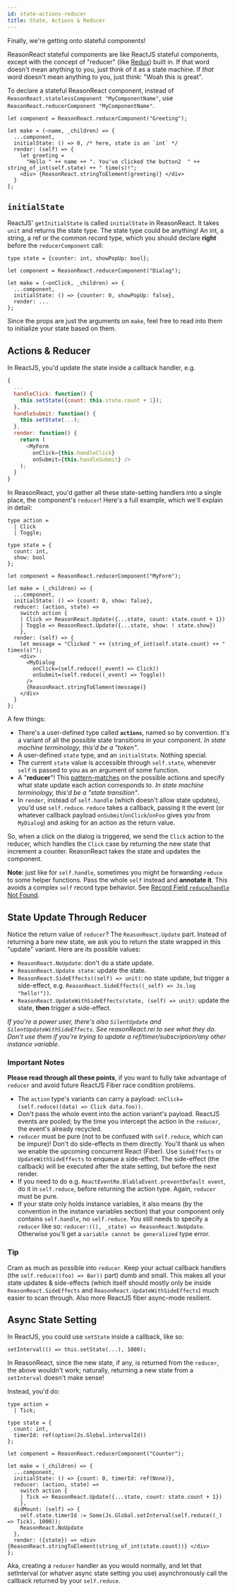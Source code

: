 ```yaml
---
id: state-actions-reducer
title: State, Actions & Reducer
---
```


Finally, we're getting onto stateful components!

ReasonReact stateful components are like ReactJS stateful components, except with the concept of "reducer" (like [Redux](http://redux.js.org)) built in. If that word doesn't mean anything to you, just think of it as a state machine. If _that_ word doesn't mean anything to you, just think: "Woah this is great".

To declare a stateful ReasonReact component, instead of `ReasonReact.statelessComponent "MyComponentName"`, use `ReasonReact.reducerComponent "MyComponentName"`.

```reason
let component = ReasonReact.reducerComponent("Greeting");

let make = (~name, _children) => {
  ...component,
  initialState: () => 0, /* here, state is an `int` */
  render: (self) => {
    let greeting =
      "Hello " ++ name ++ ". You've clicked the button2  " ++ string_of_int(self.state) ++ " time(s)!";
    <div> {ReasonReact.stringToElement(greeting)} </div>
  }
};

```

## `initialState`

ReactJS' `getInitialState` is called `initialState` in ReasonReact. It takes `unit` and returns the state type. The state type could be anything! An int, a string, a ref or the common record type, which you should declare **right** before the `reducerComponent` call:

```reason
type state = {counter: int, showPopUp: bool};

let component = ReasonReact.reducerComponent("Dialog");

let make = (~onClick, _children) => {
  ...component,
  initialState: () => {counter: 0, showPopUp: false},
  render: ...
};

```

Since the props are just the arguments on `make`, feel free to read into them to initialize your state based on them.

## Actions & Reducer

In ReactJS, you'd update the state inside a callback handler, e.g.

```javascript
{
  ...
  handleClick: function() {
    this.setState({count: this.state.count + 1});
  },
  handleSubmit: function() {
    this.setState(...);
  },
  render: function() {
    return (
      <MyForm
        onClick={this.handleClick}
        onSubmit={this.handleSubmit} />
    );
  }
}
```

In ReasonReact, you'd gather all these state-setting handlers into a single place, the component's `reducer`! Here's a full example, which we'll explain in detail:

```reason
type action =
  | Click
  | Toggle;

type state = {
  count: int,
  show: bool
};

let component = ReasonReact.reducerComponent("MyForm");

let make = (_children) => {
  ...component,
  initialState: () => {count: 0, show: false},
  reducer: (action, state) =>
    switch action {
    | Click => ReasonReact.Update({...state, count: state.count + 1})
    | Toggle => ReasonReact.Update({...state, show: ! state.show})
    },
  render: (self) => {
    let message = "Clicked " ++ (string_of_int(self.state.count) ++ " times(s)");
    <div>
      <MyDialog
        onClick=(self.reduce((_event) => Click))
        onSubmit=(self.reduce((_event) => Toggle))
      />
      {ReasonReact.stringToElement(message)}
    </div>
  }
};

```

A few things:

- There's a user-defined type called **`actions`**, named so by convention. It's a variant of all the possible state transitions in your component. _In state machine terminology, this'd be a "token"_.
- A user-defined `state` type, and an `initialState`. Nothing special.
- The current `state` value is accessible through `self.state`, whenever `self` is passed to you as an argument of some function.
- A "**reducer**"! This [pattern-matches](https://reasonml.github.io/guide/language/pattern-matching) on the possible actions and specify what state update each action corresponds to. _In state machine terminology, this'd be a "state transition"_.
- In `render`, instead of `self.handle` (which doesn't allow state updates), you'd use `self.reduce`. `reduce` takes a callback, passing it the event (or whatever callback payload `onSubmit`/`onClick`/`onFoo` gives you from `MyDialog`) and asking for an action as the return value.

So, when a click on the dialog is triggered, we send the `Click` action to the reducer, which handles the `Click` case by returning the new state that increment a counter. ReasonReact takes the state and updates the component.

**Note**: just like for `self.handle`, sometimes you might be forwarding `reduce` to some helper functions. Pass the whole `self` instead and **annotate it**. This avoids a complex `self` record type behavior. See [Record Field `reduce`/`handle` Not Found](record-field-reduce-handle-not-found.md).

## State Update Through Reducer

Notice the return value of `reducer`? The `ReasonReact.Update` part. Instead of returning a bare new state, we ask you to return the state wrapped in this "update" variant. Here are its possible values:

- `ReasonReact.NoUpdate`: don't do a state update.
- `ReasonReact.Update state`: update the state.
- `ReasonReact.SideEffects((self) => unit)`: no state update, but trigger a side-effect, e.g. `ReasonReact.SideEffects((_self) => Js.log "hello!"))`.
- `ReasonReact.UpdateWithSideEffects(state, (self) => unit)`: update the state, **then** trigger a side-effect.

_If you're a power user, there's also `SilentUpdate` and `SilentUpdateWithSideEffects`. See reasonReact.rei to see what they do. Don't use them if you're trying to update a ref/timer/subscription/any other instance variable_.

### Important Notes

**Please read through all these points**, if you want to fully take advantage of `reducer` and avoid future ReactJS Fiber race condition problems.

- The `action` type's variants can carry a payload: `onClick=(self.reduce((data) => Click data.foo))`.
- Don't pass the whole event into the action variant's payload. ReactJS events are pooled; by the time you intercept the action in the `reducer`, the event's already recycled.
- `reducer` must be pure (not to be confused with `self.reduce`, which can be impure)! Don't do side-effects in them directly. You'll thank us when we enable the upcoming concurrent React (Fiber). Use `SideEffects` or `UpdateWithSideEffects` to enqueue a side-effect. The side-effect (the callback) will be executed after the state setting, but before the next render.
- If you need to do e.g. `ReactEventRe.BlablaEvent.preventDefault event`, do it in `self.reduce`, before returning the action type. Again, `reducer` must be pure.
- If your state only holds instance variables, it also means (by the convention in the instance variables section) that your component only contains `self.handle`, no `self.reduce`. You still needs to specify a `reducer` like so: `reducer:((), _state) => ReasonReact.NoUpdate`. Otherwise you'll get a `variable cannot be generalized` type error.

### Tip

Cram as much as possible into `reducer`. Keep your actual callback handlers (the `self.reduce((foo) => Bar))` part) dumb and small. This makes all your state updates & side-effects (which itself should mostly only be inside `ReasonReact.SideEffects` and `ReasonReact.UpdateWithSideEffects`) much easier to scan through. Also more ReactJS fiber async-mode resilient.

## Async State Setting

In ReactJS, you could use `setState` inside a callback, like so:

```
setInterval(() => this.setState(...), 1000);
```

In ReasonReact, since the new state, if any, is returned from the `reducer`, the above wouldn't work; naturally, returning a new state from a `setInterval` doesn't make sense!

Instead, you'd do:

```reason
type action =
  | Tick;

type state = {
  count: int,
  timerId: ref(option(Js.Global.intervalId))
};

let component = ReasonReact.reducerComponent("Counter");

let make = (_children) => {
  ...component,
  initialState: () => {count: 0, timerId: ref(None)},
  reducer: (action, state) =>
    switch action {
    | Tick => ReasonReact.Update({...state, count: state.count + 1})
    },
  didMount: (self) => {
    self.state.timerId := Some(Js.Global.setInterval(self.reduce((_) => Tick), 1000));
    ReasonReact.NoUpdate
  },
  render: ({state}) => <div> {ReasonReact.stringToElement(string_of_int(state.count))} </div>
};

```

Aka, creating a `reducer` handler as you would normally, and let that setInterval (or whatver async state setting you use) asynchronously call the callback returned by your `self.reduce`.
